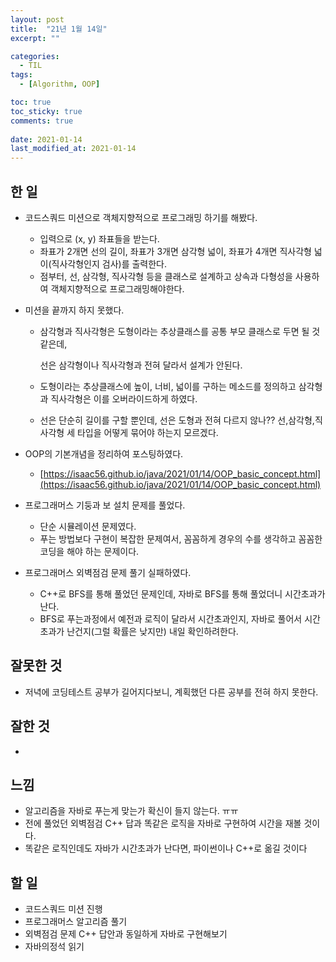 ```yaml
---
layout: post
title:  "21년 1월 14일"
excerpt: ""

categories:
  - TIL
tags:
  - [Algorithm, OOP]

toc: true
toc_sticky: true
comments: true
 
date: 2021-01-14
last_modified_at: 2021-01-14
---
```

## 한 일
- 코드스쿼드 미션으로 객체지향적으로 프로그래밍 하기를 해봤다.

  - 입력으로 (x, y) 좌표들을 받는다.
  - 좌표가 2개면 선의 길이, 좌표가 3개면 삼각형 넓이, 좌표가 4개면 직사각형 넓이(직사각형인지 검사)를 출력한다.
  - 점부터, 선, 삼각형, 직사각형 등을 클래스로 설계하고 상속과 다형성을 사용하여 객체지향적으로 프로그래밍해야한다.

- 미션을 끝까지 하지 못했다.

  - 삼각형과 직사각형은 도형이라는 추상클래스를 공통 부모 클래스로 두면 될 것 같은데, 

    선은 삼각형이나 직사각형과 전혀 달라서 설계가 안된다.

  - 도형이라는 추상클래스에 높이, 너비, 넓이를 구하는 메소드를 정의하고 삼각형과 직사각형은 이를 오버라이드하게 하였다.
  - 선은 단순히 길이를 구할 뿐인데, 선은 도형과 전혀 다르지 않나?? 선,삼각형,직사각형 세 타입을 어떻게 묶어야 하는지 모르겠다.

- OOP의 기본개념을 정리하여 포스팅하였다.

  - [https://isaac56.github.io/java/2021/01/14/OOP_basic_concept.html](https://isaac56.github.io/java/2021/01/14/OOP_basic_concept.html)

- 프로그래머스 기둥과 보 설치 문제를 풀었다.

  - 단순 시뮬레이션 문제였다.
  - 푸는 방법보다 구현이 복잡한 문제여서, 꼼꼼하게 경우의 수를 생각하고 꼼꼼한 코딩을 해야 하는 문제이다.

- 프로그래머스 외벽점검 문제 풀기 실패하였다.

  - C++로 BFS를 통해 풀었던 문제인데, 자바로 BFS를 통해 풀었더니 시간초과가 난다.
  - BFS로 푸는과정에서 예전과 로직이 달라서 시간초과인지, 자바로 풀어서 시간초과가 난건지(그럴 확률은 낮지만) 내일 확인하려한다.

## 잘못한 것

- 저녁에 코딩테스트 공부가 길어지다보니, 계획했던 다른 공부를 전혀 하지 못한다.

## 잘한 것
- 

## 느낌
- 알고리즘을 자바로 푸는게 맞는가 확신이 들지 않는다. ㅠㅠ
- 전에 풀었던 외벽점검 C++ 답과 똑같은 로직을 자바로 구현하여 시간을 재볼 것이다.
- 똑같은 로직인데도 자바가 시간초과가 난다면, 파이썬이나 C++로 옮길 것이다

## 할 일

- 코드스쿼드 미션 진행
- 프로그래머스 알고리즘 풀기
- 외벽점검 문제 C++ 답안과 동일하게 자바로 구현해보기
- 자바의정석 읽기